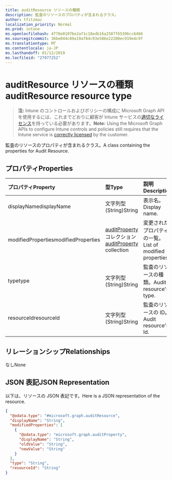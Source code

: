 ```yaml
---
title: auditResource リソースの種類
description: 監査のリソースのプロパティが含まれるクラス。
author: tfitzmac
localization_priority: Normal
ms.prod: intune
ms.openlocfilehash: 4778e01076e2af1c18edb16a2587f65396cc6466
ms.sourcegitcommit: 36be044c89a19af84c93e586e22200ec919e4c9f
ms.translationtype: MT
ms.contentlocale: ja-JP
ms.lasthandoff: 01/12/2019
ms.locfileid: "27977252"
---
```

# <a name="auditresource-resource-type"></a><span data-ttu-id="2df1f-103">auditResource リソースの種類</span><span class="sxs-lookup"><span data-stu-id="2df1f-103">auditResource resource type</span></span>

> <span data-ttu-id="2df1f-104">**注:** Intune のコントロールおよびポリシーの構成に Microsoft Graph API を使用するには、これまでどおりに顧客が Intune サービスの[適切なライセンス](https://go.microsoft.com/fwlink/?linkid=839381)を持っている必要があります。</span><span class="sxs-lookup"><span data-stu-id="2df1f-104">**Note:** Using the Microsoft Graph APIs to configure Intune controls and policies still requires that the Intune service is [correctly licensed](https://go.microsoft.com/fwlink/?linkid=839381) by the customer.</span></span>

<span data-ttu-id="2df1f-105">監査のリソースのプロパティが含まれるクラス。</span><span class="sxs-lookup"><span data-stu-id="2df1f-105">A class containing the properties for Audit Resource.</span></span>
## <a name="properties"></a><span data-ttu-id="2df1f-106">プロパティ</span><span class="sxs-lookup"><span data-stu-id="2df1f-106">Properties</span></span>
|<span data-ttu-id="2df1f-107">プロパティ</span><span class="sxs-lookup"><span data-stu-id="2df1f-107">Property</span></span>|<span data-ttu-id="2df1f-108">型</span><span class="sxs-lookup"><span data-stu-id="2df1f-108">Type</span></span>|<span data-ttu-id="2df1f-109">説明</span><span class="sxs-lookup"><span data-stu-id="2df1f-109">Description</span></span>|
|:---|:---|:---|
|<span data-ttu-id="2df1f-110">displayName</span><span class="sxs-lookup"><span data-stu-id="2df1f-110">displayName</span></span>|<span data-ttu-id="2df1f-111">文字列型 (String)</span><span class="sxs-lookup"><span data-stu-id="2df1f-111">String</span></span>|<span data-ttu-id="2df1f-112">表示名。</span><span class="sxs-lookup"><span data-stu-id="2df1f-112">Display name.</span></span>|
|<span data-ttu-id="2df1f-113">modifiedProperties</span><span class="sxs-lookup"><span data-stu-id="2df1f-113">modifiedProperties</span></span>|<span data-ttu-id="2df1f-114">[auditProperty](../resources/intune-auditing-auditproperty.md) コレクション</span><span class="sxs-lookup"><span data-stu-id="2df1f-114">[auditProperty](../resources/intune-auditing-auditproperty.md) collection</span></span>|<span data-ttu-id="2df1f-115">変更されたプロパティの一覧。</span><span class="sxs-lookup"><span data-stu-id="2df1f-115">List of modified properties.</span></span>|
|<span data-ttu-id="2df1f-116">type</span><span class="sxs-lookup"><span data-stu-id="2df1f-116">type</span></span>|<span data-ttu-id="2df1f-117">文字列型 (String)</span><span class="sxs-lookup"><span data-stu-id="2df1f-117">String</span></span>|<span data-ttu-id="2df1f-118">監査のリソースの種類。</span><span class="sxs-lookup"><span data-stu-id="2df1f-118">Audit resource's type.</span></span>|
|<span data-ttu-id="2df1f-119">resourceId</span><span class="sxs-lookup"><span data-stu-id="2df1f-119">resourceId</span></span>|<span data-ttu-id="2df1f-120">文字列型 (String)</span><span class="sxs-lookup"><span data-stu-id="2df1f-120">String</span></span>|<span data-ttu-id="2df1f-121">監査のリソースの ID。</span><span class="sxs-lookup"><span data-stu-id="2df1f-121">Audit resource's Id.</span></span>|

## <a name="relationships"></a><span data-ttu-id="2df1f-122">リレーションシップ</span><span class="sxs-lookup"><span data-stu-id="2df1f-122">Relationships</span></span>
<span data-ttu-id="2df1f-123">なし</span><span class="sxs-lookup"><span data-stu-id="2df1f-123">None</span></span>
## <a name="json-representation"></a><span data-ttu-id="2df1f-124">JSON 表記</span><span class="sxs-lookup"><span data-stu-id="2df1f-124">JSON Representation</span></span>
<span data-ttu-id="2df1f-125">以下は、リソースの JSON 表記です。</span><span class="sxs-lookup"><span data-stu-id="2df1f-125">Here is a JSON representation of the resource.</span></span>
<!-- {
  "blockType": "resource",
  "@odata.type": "microsoft.graph.auditResource"
}
-->
``` json
{
  "@odata.type": "#microsoft.graph.auditResource",
  "displayName": "String",
  "modifiedProperties": [
    {
      "@odata.type": "microsoft.graph.auditProperty",
      "displayName": "String",
      "oldValue": "String",
      "newValue": "String"
    }
  ],
  "type": "String",
  "resourceId": "String"
}
```



